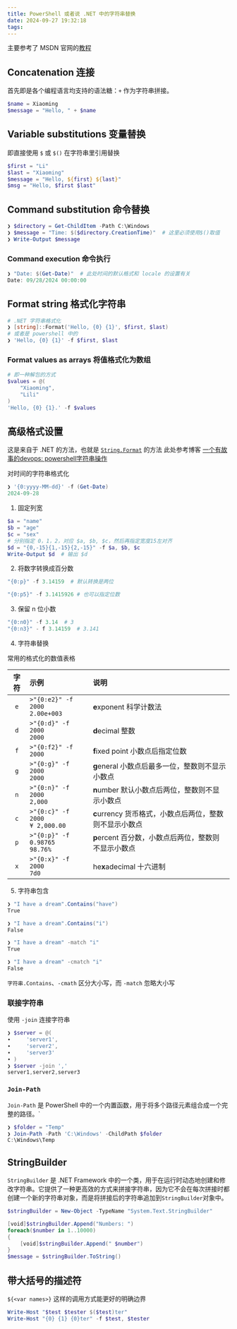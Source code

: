 ```yaml
---
title: PowerShell 或者说 .NET 中的字符串替换
date: 2024-09-27 19:32:18
tags:
---
```

主要参考了 MSDN 官网的[教程](https://learn.microsoft.com/zh-cn/powershell/scripting/learn/deep-dives/everything-about-string-substitutions)


## Concatenation 连接

首先即是各个编程语言均支持的语法糖：`+` 作为字符串拼接。

```powershell
$name = Xiaoming
$message = "Hello, " + $name
```

## Variable substitutions 变量替换

即直接使用 `$` 或 `$()` 在字符串里引用替换

```powershell
$first = "Li"
$last = "Xiaoming"
$message = "Hello, ${first} ${last}"
$msg = "Hello, $first $last"
```

## Command substitution 命令替换

```powershell
❯ $directory = Get-ChildItem -Path C:\Windows
❯ $message = "Time: $($directory.CreationTime)"  # 这里必须使用$()取值
❯ Write-Output $message
```

### Command execution 命令执行

```powershell
❯ "Date: $(Get-Date)"  # 此处时间的默认格式和 locale 的设置有关
Date: 09/28/2024 00:00:00
```

## Format string 格式化字符串

```powershell
# .NET 字符串格式化
❯ [string]::Format('Hello, {0} {1}', $first, $last)
# 或者是 powershell 中的
❯ 'Hello, {0} {1}' -f $first, $last
```

### Format values as arrays 将值格式化为数组

```powershell
# 即一种解包的方式
$values = @(
    "Xiaoming",
    "Lili"
)
'Hello, {0} {1}.' -f $values
```

## 高级格式设置

这是来自于 .NET 的方法，也就是 [`String.Format`](https://learn.microsoft.com/zh-cn/dotnet/api/system.string.format) 的方法
此处参考博客 [一个有故事的devops: powershell字符串操作](https://www.cnblogs.com/zqj-blog/p/10044181.html) 

对时间的字符串格式化

```powershell
❯ '{0:yyyy-MM-dd}' -f (Get-Date)
2024-09-28
```

1. 固定列宽

```powershell
$a = "name"
$b = "age"
$c = "sex"
# 分别指定 0，1，2，对应 $a, $b, $c，然后再指定宽度15左对齐
$d = "{0,-15}{1,-15}{2,-15}" -f $a, $b, $c  
Write-Output $d  # 输出 $d
```

2. 将数字转换成百分数

```powershell
"{0:p}" -f 3.14159  # 默认转换是两位

"{0:p5}" -f 3.1415926 # 也可以指定位数
```

3. 保留 n 位小数

```powershell
"{0:n0}" -f 3.14  # 3
"{0:n3}" - f 3.14159  # 3.141
```

4. 字符串替换

常用的格式化的数值表格


|字符| 示例 | 说明 |
| :--:|:-- |:-- |
|`e` |   `>"{0:e2}" -f 2000` <br>`2.00e+003` |**e**xponent 科学计数法 |
| `d` | `>"{0:d}" -f 2000` <br>`2000` | **d**ecimal 整数 |
| `f` | `>"{0:f2}" -f 2000` |**f**ixed point 小数点后指定位数 | 
| `g` | `>"{0:g}" -f 2000` <br>`2000` | **g**eneral 小数点后最多一位，整数则不显示小数点 |
| `n` | `>"{0:n}" -f 2000` <br>`2,000` |**n**umber 默认小数点后两位，整数则不显示小数点 | 
| `c` | `>"{0:c}" -f 2000` <br>`¥ 2,000.00`| **c**urrency 货币格式，小数点后两位，整数则不显示小数点 | 
| `p` |  `>"{0:p}" -f 0.98765` <br>`98.76%` | **p**ercent 百分数，小数点后两位，整数则不显示小数点 |
| `x` |  `>"{0:x}" -f 2000` <br>`7d0` | he**x**adecimal 十六进制|

5. 字符串包含

```powershell
❯ "I have a dream".Contains("have")
True

❯ "I have a dream".Contains("i")
False

❯ "I have a dream" -match "i"
True

❯ "I have a dream" -cmatch "i"
False
```

`字符串.Contains`、`-cmath` 区分大小写，而 `-match` 忽略大小写

### 联接字符串

使用 `-join` 连接字符串

```powershell
❯ $server = @(
∙     'server1',
∙     'server2',
∙     'server3'
∙ )
❯ $server -join ','
server1,server2,server3
```

### `Join-Path`

`Join-Path` 是 PowerShell 中的一个内置函数，用于将多个路径元素组合成一个完整的路径。`

```powershell
❯ $folder = "Temp"
❯ Join-Path -Path 'C:\Windows' -ChildPath $folder
C:\Windows\Temp
```

## StringBuilder

`StringBuilder` 是 .NET Framework 中的一个类，用于在运行时动态地创建和修改字符串。它提供了一种更高效的方式来拼接字符串，因为它不会在每次拼接时都创建一个新的字符串对象，而是将拼接后的字符串追加到`StringBuilder`对象中。

```powershell
$stringBuilder = New-Object -TypeName "System.Text.StringBuilder"

[void]$stringBuilder.Append("Numbers: ")
foreach($number in 1..10000)
{
    [void]$stringBuilder.Append(" $number")
}
$message = $stringBuilder.ToString()
```

## 带大括号的描述符

`${<var names>}` 这样的调用方式能更好的明确边界

```powershell
Write-Host "$test $tester $($test)ter"
Write-Host "{0} {1} {0}ter" -f $test, $tester
```
